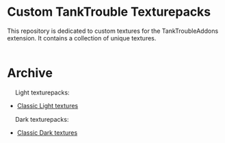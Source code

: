 # Custom TankTrouble Texturepacks
This repository is dedicated to custom textures for the TankTroubleAddons extension. It contains a collection of unique textures.
<br>
<br>
# Archive
<div><img src="https://raw.githubusercontent.com/kamarov-therussiantank/custom-tanktrouble-texturepacks/refs/heads/main/tex-buttons/classic-light.png" style="width: 15px"> Light texturepacks:<div/>

  - [Classic Light textures](https://github.com/kamarov-therussiantank/custom-tanktrouble-texturepacks/raw/refs/heads/main/classic-light-texturepack.zip)
   
<div><img src="https://raw.githubusercontent.com/kamarov-therussiantank/custom-tanktrouble-texturepacks/refs/heads/main/tex-buttons/classic-dark.png" style="width: 15px"> Dark texturepacks:<div/>
   
  - [Classic Dark textures](https://github.com/kamarov-therussiantank/custom-tanktrouble-texturepacks/raw/refs/heads/main/classic-dark-texturepack.zip)
